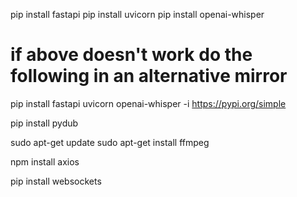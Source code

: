 pip install fastapi
pip install uvicorn
pip install openai-whisper

# if above doesn't work do the following in an alternative mirror

pip install fastapi uvicorn openai-whisper -i https://pypi.org/simple 

pip install pydub

sudo apt-get update
sudo apt-get install ffmpeg

npm install axios

pip install websockets
